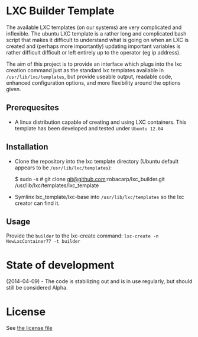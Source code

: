 LXC Builder Template
=======

The available LXC templates (on our systems) are very complicated and inflexible. The ubuntu LXC template is a rather long and complicated bash script that makes it difficult to understand what is going on when an LXC is created and (perhaps more importantly) updating important variables is rather difficult difficult or left entirely up to the operator (eg ip address).

The aim of this project is to provide an interface which plugs into the lxc creation command just as the standard lxc templates available in ```/usr/lib/lxc/templates```, but provide useable output, readable code, enhanced configuration options, and more flexibility around the options given.

Prerequesites
------
- A linux distribution capable of creating and using LXC containers. This template has been developed and tested under ```Ubuntu 12.04```

Installation
------
- Clone the repository into the lxc template directory (Ubuntu default appears to be ```/usr/lib/lxc/templates```):

    $ sudo -s
    \# git clone git@github.com:robacarp/lxc_builder.git /usr/lib/lxc/templates/lxc_template

- Symlinx lxc_template/lxc-base into ```/usr/lib/lxc/templates``` so the lxc creator can find it.

Usage
------
Provide the ```builder``` to the lxc-create command: ```lxc-create -n NewLxcContainer77 -t builder```


State of development
=======
(2014-04-09) - The code is stabilizing out and is in use regularly, but should still be considered Alpha.

License
=======
See [the license file](LICENSE)
